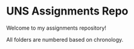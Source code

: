 # UNS Assignments Repo
Welcome to my assignments repository!

All folders are numbered based on chronology.